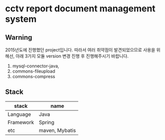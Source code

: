 # cctv report document management system

## Warning
2015년도에 진행했던 project입니다.
따라서 여러 취약점이 발견되었으므로 사용을 위해선,
아래 3가지 모듈 version 변경 진행 후 진행해주시기 바랍니다.
1. mysql-connector-java,
2. commons-fileupload
3. commons-compress


## Stack
| stack | name |
|-------|------|
| Language | Java |
| Framework | Spring |
| etc | maven, Mybatis |
